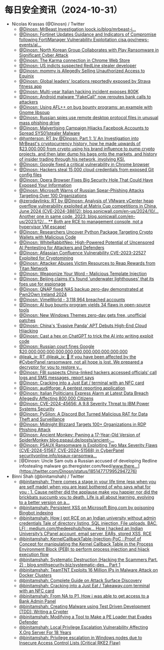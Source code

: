 # 每日安全资讯（2024-10-31）

- Nicolas Krassas (@Dinosn) / Twitter
  - [@Dinosn: MrBeast Investigation loock.io/blog/mrbeast-i…](https://twitter.com/Dinosn/status/1851722658401890390)
  - [@Dinosn: Fortinet Updates Guidance and Indicators of Compromise following FortiManager Vulnerability Exploitation cisa.gov/news-events/al…](https://twitter.com/Dinosn/status/1851699459031470531)
  - [@Dinosn: North Korean Group Collaborates with Play Ransomware in Significant Cyber Attack](https://twitter.com/Dinosn/status/1851657616147235053)
  - [@Dinosn: The Karma connection in Chrome Web Store](https://twitter.com/Dinosn/status/1851655421196402942)
  - [@Dinosn: US indicts suspected RedLine stealer developer](https://twitter.com/Dinosn/status/1851643225359974638)
  - [@Dinosn: mommy is Allegedly Selling Unauthorized Access to Equinix](https://twitter.com/Dinosn/status/1851642868118520238)
  - [@Dinosn: Global leaders' locations reportedly exposed by Strava fitness app](https://twitter.com/Dinosn/status/1851642313233056198)
  - [@Dinosn: Multi-year Italian hacking incident exposes 800K](https://twitter.com/Dinosn/status/1851642164888883260)
  - [@Dinosn: Android malware "FakeCall" now reroutes bank calls to attackers](https://twitter.com/Dinosn/status/1851642050703200428)
  - [@Dinosn: Using AFL++ on bug bounty programs: an example with Gnome libsoup](https://twitter.com/Dinosn/status/1851638595783700613)
  - [@Dinosn: Russian spies use remote desktop protocol files in unusual mass phishing drive](https://twitter.com/Dinosn/status/1851636653997130009)
  - [@Dinosn: Malvertising Campaign Hijacks Facebook Accounts to Spread SYS01stealer Malware](https://twitter.com/Dinosn/status/1851636321812430907)
  - [@hxnterson: RT by @Dinosn: Part 1: 1/ An Investigation into MrBeast's cryptocurrency history, how he made upwards of $23,000,000 from crypto using his brand influence to pump crypto projects, and then later dump his bags onto the markets, and history of insider trading through his network, involving KSI.](https://twitter.com/hxnterson/status/1851636034833989664)
  - [@Dinosn: Google fixed a critical vulnerability in Chrome browser](https://twitter.com/Dinosn/status/1851631690139021440)
  - [@Dinosn: Hackers steal 15,000 cloud credentials from exposed Git config files](https://twitter.com/Dinosn/status/1851631190182080654)
  - [@Dinosn: Opera Browser Fixes Big Security Hole That Could Have Exposed Your Information](https://twitter.com/Dinosn/status/1851627638856597879)
  - [@Dinosn: Microsoft Warns of Russian Spear-Phishing Attacks Targeting Over 100 Organizations](https://twitter.com/Dinosn/status/1851621970191712756)
  - [@zerodaylinks: RT by @Dinosn: Analysis of VMware vCenter heap overflow vulnerability exploited at Matrix Cup competitions in China, June 2024 (CVE-2024-38812): blog.sonicwall.com/en-us/2024/10/… Another one in same code, 2023: blog.sonicwall.com/en-us/2023/12/… ** Both are RCE to management console, not a hypervisor VM escape!](https://twitter.com/zerodaylinks/status/1851606023527952605)
  - [@Dinosn: Researchers Uncover Python Package Targeting Crypto Wallets with Malicious Code](https://twitter.com/Dinosn/status/1851594803038785983)
  - [@Dinosn: WhiteRabbitNeo: High-Powered Potential of Uncensored AI Pentesting for Attackers and Defenders](https://twitter.com/Dinosn/status/1851588611470225866)
  - [@Dinosn: Atlassian Confluence Vulnerability CVE-2023-22527 Exploited for Cryptomining](https://twitter.com/Dinosn/status/1851579283505844277)
  - [@Dinosn: Attacker Abuses Victim Resources to Reap Rewards from Titan Network](https://twitter.com/Dinosn/status/1851577354352554251)
  - [@Dinosn: Weaponize Your Word – Malicious Template Injection](https://twitter.com/Dinosn/status/1851552983768604734)
  - [@Dinosn: Beijing claims it's found 'underwater lighthouses' that its foes use for espionage](https://twitter.com/Dinosn/status/1851552912310169600)
  - [@Dinosn: QNAP fixed NAS backup zero-day demonstrated at Pwn2Own Ireland 2024](https://twitter.com/Dinosn/status/1851552521254293663)
  - [@Dinosn: VimeWorld - 3,118,964 breached accounts](https://twitter.com/Dinosn/status/1851551625556406397)
  - [@Dinosn: AI bug bounty program yields 34 flaws in open-source tools](https://twitter.com/Dinosn/status/1851484391811195329)
  - [@Dinosn: New Windows Themes zero-day gets free, unofficial patches](https://twitter.com/Dinosn/status/1851484352791646317)
  - [@Dinosn: China's 'Evasive Panda' APT Debuts High-End Cloud Hijacking](https://twitter.com/Dinosn/status/1851483777740005421)
  - [@Dinosn: Cast a hex on ChatGPT to trick the AI into writing exploit code](https://twitter.com/Dinosn/status/1851483722094117010)
  - [@Dinosn: Russian court fines Google $20,000,000,000,000,000,000,000,000,000,000,000](https://twitter.com/Dinosn/status/1851480569009356809)
  - [@leak_ix: RT @leak_ix: 💊 If you have been affected by the #CyberPanel ransomware, not all hope is lost. We prepared a decryptor for you to restore y…](https://twitter.com/leak_ix/status/1851345880231920002)
  - [@Dinosn: FBI suspects China-linked hackers accessed officials’ call logs and SMS messages, report says](https://twitter.com/Dinosn/status/1851479824675586096)
  - [@Dinosn: Cracking into a Just Eat /  terminal with an NFC card](https://twitter.com/Dinosn/status/1851478462365569215)
  - [@Dinosn: auditforge: A pentest reporting application](https://twitter.com/Dinosn/status/1851477936542470284)
  - [@Dinosn: Italian Politicians Express Alarm at Latest Data Breach Allegedly Affecting 800,000 Citizens](https://twitter.com/Dinosn/status/1851477892431032826)
  - [@Dinosn: CVE-2024-45656: A 9.8 Severity Threat to IBM Power Systems Security](https://twitter.com/Dinosn/status/1851477856133542367)
  - [@Dinosn: PySilon: A Discord Bot Turned Malicious RAT for Data Theft and Surveillance](https://twitter.com/Dinosn/status/1851477818028310892)
  - [@Dinosn: Midnight Blizzard Targets 100+ Organizations in RDP Phishing Attack](https://twitter.com/Dinosn/status/1851477689531584683)
  - [@Dinosn: Ancient Monkey: Pwning a 17-Year-Old Version of SpiderMonkey blog.pspaul.de/posts/ancient-…](https://twitter.com/Dinosn/status/1851477587639353536)
  - [@Dinosn: PSAUX Ransomware is Exploiting Two Max Severity Flaws (CVE-2024-51567, CVE-2024-51568) in CyberPanel securityonline.info/psaux-ransomwa…](https://twitter.com/Dinosn/status/1851477220004336048)
  - [@Dinosn: Uncle Sam outs a Russian accused of developing Redline infostealing malware go.theregister.com/feed/www.there…](https://twitter.com/Dinosn/status/1851477179952947276)
- Binni Shah (@binitamshah) / Twitter
  - [@binitamshah: There comes a stage in your life time (esp when you are self made) when you are least bothered of who says what for you : 1. Cause neither did the applause make you happier nor did the brickbats succumb you to death. Life is all about learning, evolving to a better version on a…](https://twitter.com/binitamshah/status/1851768675629432885)
  - [@binitamshah: Persistent XSS on Microsoft Bing.com by poisoning Bingbot indexing](https://twitter.com/binitamshah/status/1851626477613469960)
  - [@binitamshah: How I got RCE on an Indian university without admin credentials Tale of directory listing, SQL injection, File uploads, BAC, LFI : medium.com/thedeephub/how… How I hacked an Indian University’s CPanel account, email server, EARs, stored XSS, RCE](https://twitter.com/binitamshah/status/1851628309857358109)
  - [@binitamshah: KernelCallbackTable-Injection-PoC : Proof of Concept for manipulating the Kernel Callback Table in the Process Environment Block (PEB) to perform process injection and hijack execution flow](https://twitter.com/binitamshah/status/1851636614705123817)
  - [@binitamshah: Systematic Destruction (Hacking the Scammers Part. 2) : blog.smithsecurity.biz/systematic-des… Part 1](https://twitter.com/binitamshah/status/1851636261104324909)
  - [@binitamshah: TeamTNT Exploits 16 Million IPs in Malware Attack on Docker Clusters](https://twitter.com/binitamshah/status/1851633405043331303)
  - [@binitamshah: Complete Guide on Attack Surface Discovery](https://twitter.com/binitamshah/status/1851632246819868697)
  - [@binitamshah: Cracking into a Just Eat / Takeaway.com terminal with an NFC card](https://twitter.com/binitamshah/status/1851630480137023993)
  - [@binitamshah: From NA to P1, How i was able to get access to a Bank Admin Panel](https://twitter.com/binitamshah/status/1851627796759711872)
  - [@binitamshah: Creating Malware using Test Driven Development (TDD): Writing a Crypter](https://twitter.com/binitamshah/status/1851626801019474066)
  - [@binitamshah: Modifying a Tool to Make a PE Loader that Evades Defender](https://twitter.com/binitamshah/status/1851621706185732101)
  - [@binitamshah: Local Privilege Escalation Vulnerability Affecting X.Org Server For 18 Years](https://twitter.com/binitamshah/status/1851621200839196801)
  - [@binitamshah: Privilege escalation in Windows nodes due to Insecure Access Control Lists (Critical RKE2 Flaw)](https://twitter.com/binitamshah/status/1851620338733621291)
